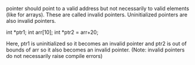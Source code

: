 pointer should point to a valid address but not necessarily to valid elements (like for arrays). These are called invalid pointers. Uninitialized pointers are also invalid pointers.

int *ptr1;
int arr[10];
int *ptr2 = arr+20;

Here, ptr1 is uninitialized so it becomes an invalid pointer and ptr2 is out of bounds of arr so it also becomes an invalid pointer. (Note: invalid pointers do not necessarily raise compile errors)
